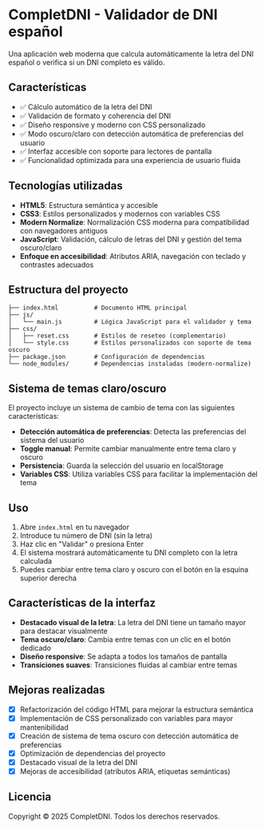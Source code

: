 # CompletDNI - Validador de DNI español

Una aplicación web moderna que calcula automáticamente la letra del DNI español o verifica si un DNI completo es válido.

## Características

- ✅ Cálculo automático de la letra del DNI
- ✅ Validación de formato y coherencia del DNI
- ✅ Diseño responsive y moderno con CSS personalizado
- ✅ Modo oscuro/claro con detección automática de preferencias del usuario
- ✅ Interfaz accesible con soporte para lectores de pantalla
- ✅ Funcionalidad optimizada para una experiencia de usuario fluida

## Tecnologías utilizadas

- **HTML5**: Estructura semántica y accesible
- **CSS3**: Estilos personalizados y modernos con variables CSS
- **Modern Normalize**: Normalización CSS moderna para compatibilidad con navegadores antiguos
- **JavaScript**: Validación, cálculo de letras del DNI y gestión del tema oscuro/claro
- **Enfoque en accesibilidad**: Atributos ARIA, navegación con teclado y contrastes adecuados

## Estructura del proyecto

```
├── index.html          # Documento HTML principal
├── js/
│   └── main.js         # Lógica JavaScript para el validador y tema
├── css/
│   ├── reset.css       # Estilos de reseteo (complementario)
│   └── style.css       # Estilos personalizados con soporte de tema oscuro
├── package.json        # Configuración de dependencias
└── node_modules/       # Dependencias instaladas (modern-normalize)
```

## Sistema de temas claro/oscuro

El proyecto incluye un sistema de cambio de tema con las siguientes características:

- **Detección automática de preferencias**: Detecta las preferencias del sistema del usuario
- **Toggle manual**: Permite cambiar manualmente entre tema claro y oscuro
- **Persistencia**: Guarda la selección del usuario en localStorage
- **Variables CSS**: Utiliza variables CSS para facilitar la implementación del tema

## Uso

1. Abre `index.html` en tu navegador
2. Introduce tu número de DNI (sin la letra)
3. Haz clic en "Validar" o presiona Enter
4. El sistema mostrará automáticamente tu DNI completo con la letra calculada
5. Puedes cambiar entre tema claro y oscuro con el botón en la esquina superior derecha

## Características de la interfaz

- **Destacado visual de la letra**: La letra del DNI tiene un tamaño mayor para destacar visualmente
- **Tema oscuro/claro**: Cambia entre temas con un clic en el botón dedicado
- **Diseño responsive**: Se adapta a todos los tamaños de pantalla
- **Transiciones suaves**: Transiciones fluidas al cambiar entre temas

## Mejoras realizadas

- [x] Refactorización del código HTML para mejorar la estructura semántica
- [x] Implementación de CSS personalizado con variables para mayor mantenibilidad
- [x] Creación de sistema de tema oscuro con detección automática de preferencias
- [x] Optimización de dependencias del proyecto
- [x] Destacado visual de la letra del DNI
- [x] Mejoras de accesibilidad (atributos ARIA, etiquetas semánticas)

## Licencia

Copyright © 2025 CompletDNI. Todos los derechos reservados.
